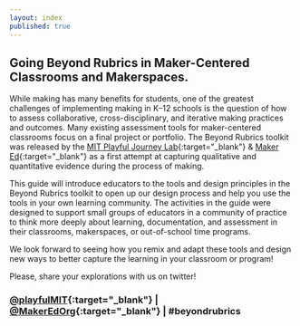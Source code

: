 ```yaml
---
layout: index
published: true
---
```


## Going Beyond Rubrics in Maker-Centered Classrooms and Makerspaces.

While making has many benefits for students, one of the greatest challenges of implementing making in K–12 schools is the question of how to assess collaborative, cross-disciplinary, and iterative making practices and outcomes. Many existing assessment tools for maker-centered classrooms focus on a final project or portfolio. The Beyond Rubrics toolkit was released by the [MIT Playful Journey Lab](https://playful.mit.edu/){:target="_blank"} & [Maker Ed](https://makered.org/){:target="_blank"} as a first attempt at capturing qualitative and quantitative evidence during the process of making.

This guide will introduce educators to the tools and design principles in the Beyond Rubrics toolkit to open up our design process and help you use the tools in your own learning community. The activities in the guide were designed to support small groups of educators in a community of practice to think more deeply about learning, documentation, and assessment in their classrooms,  makerspaces, or out-of-school time programs.

We look forward to seeing how you remix and adapt these tools and design new ways to better capture the learning in your classroom or program!

Please, share your explorations with us on twitter!
### [@playfulMIT](https://twitter.com/playfulMIT){:target="_blank"}  |  [@MakerEdOrg](https://twitter.com/MakerEdOrg){:target="_blank"}  |  #beyondrubrics
